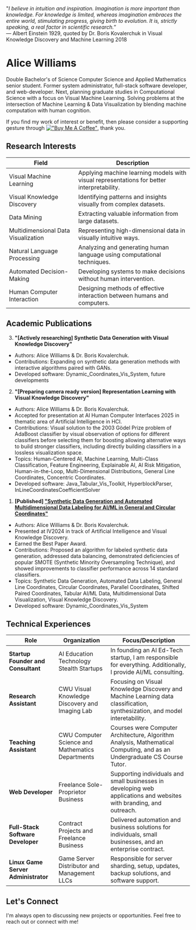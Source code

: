 "*I believe in intuition and inspiration. Imagination is more important than knowledge. For knowledge is limited, whereas imagination embraces the entire world, stimulating progress, giving birth to evolution. It is, strictly speaking, a real factor in scientific research.*”  
― Albert Einstein 1929, quoted by Dr. Boris Kovalerchuk in Visual Knowledge Discovery and Machine Learning 2018

# Alice Williams

Double Bachelor's of Science Computer Science and Applied Mathematics senior student. Former system administrator, full-stack software developer, and web-developer. Next, planning graduate studies in Computational Science with a focus on Visual Machine Learning. Solving problems at the intersection of Machine Learning & Data Visualization by blending machine computation with human cognition.

If you find my work of interest or benefit, then please consider a supporting gesture through [!["Buy Me A Coffee"](https://www.buymeacoffee.com/assets/img/custom_images/orange_img.png)](https://www.buymeacoffee.com/avaavarai), thank you.

## Research Interests
| Field                                 | Description                         |
|---------------------------------------|-------------------------------------|
| Visual Machine Learning               | Applying machine learning models with visual representations for better interpretability. |
| Visual Knowledge Discovery            | Identifying patterns and insights visually from complex datasets. |
| Data Mining                           | Extracting valuable information from large datasets. |
| Multidimensional Data Visualization   | Representing high-dimensional data in visually intuitive ways. |
| Natural Language Processing           | Analyzing and generating human language using computational techniques. |
| Automated Decision-Making             | Developing systems to make decisions without human intervention. |
| Human Computer Interaction            | Designing methods of effective interaction between humans and computers. |

## Academic Publications

3. **"[Actively researching] Synthetic Data Generation with Visual Knowledge Discovery"**
- Authors: Alice Williams & Dr. Boris Kovalerchuk.
- Contributions: Expanding on synthetic data generation methods with interactive algorithms paired with GANs.
- Developed software: Dynamic_Coordinates_Vis_System, future developments

2. **"[Preparing camera ready version] Representation Learning with Visual Knowledge Discovery"**
- Authors: Alice Williams & Dr. Boris Kovalerchuk.
- Accepted for presentation at AI Human Computer Interfaces 2025 in thematic area of Artificial Intelligence in HCI.
- Contributions: Visual solution to the 2003 Gödel Prize problem of AdaBoost classifier by visual observation of options for different classifiers before selecting them for boosting allowing alternative ways to build stronger classifiers, including directly building classifiers in a lossless visualization space.
- Topics: Human-Centered AI, Machine Learning, Multi-Class Classification, Feature Engineering, Explainable AI, AI Risk Mitigation, Human-in-the-Loop, Multi-Dimensional Distributions, General Line Coordinates, Concentric Coordinates.
- Developed software: Java_Tabular_Vis_Toolkit, HyperblockParser, InLineCoordinatesCoefficientSolver

1. **[Published] ["Synthetic Data Generation and Automated Multidimensional Data Labeling for AI/ML in General and Circular Coordinates"](https://arxiv.org/abs/2409.02079)**
- Authors: Alice Williams & Dr. Boris Kovalerchuk.
- Presented at IV2024 in track of Artificial Intelligence and Visual Knowledge Discovery.
- Earned the Best Paper Award.
- Contributions: Proposed an algorithm for labeled synthetic data generation, addressed data balancing, demonstrated deficiencies of popular SMOTE (Synthetic Minority Oversampling Technique), and showed improvements to classifier performance across 14 standard classifiers.
- Topics: Synthetic Data Generation, Automated Data Labeling, General Line Coordinates, Circular Coordinates, Parallel Coordinates, Shifted Paired Coordinates, Tabular AI/ML Data, Multidimensional Data Visualization, Visual Knowledge Discovery.
- Developed software: Dynamic_Coordinates_Vis_System

## Technical Experiences

| Role                                | Organization                                     | Focus/Description                                                                                                          |
|-------------------------------------|--------------------------------------------------|----------------------------------------------------------------------------------------------------------------------------|
| **Startup Founder and Consultant**  | AI Education Technology Stealth Startups         | In founding an AI Ed-Tech startup, I am responsible for everything. Additionally, I provide AI/ML consulting.              |
| **Research Assistant**              | CWU Visual Knowledge Discovery and Imaging Lab   | Focusing on Visual Knowledge Discovery and Machine Learning data classification, synthesization, and model interetability. |
| **Teaching Assistant**              | CWU Computer Science and Mathematics Departments | Courses were Computer Architecture, Algorithm Analysis, Mathematical Computing, and as an Undergraduate CS Course Tutor.   |
| **Web Developer**                   | Freelance Sole-Proprietor Business               | Supporting individuals and small businesses in developing web applications and websites with branding, and outreach.       | 
| **Full-Stack Software Developer**   | Contract Projects and Freelance Business         | Delivered automation and business solutions for individuals, small businesses, and an enterprise contract.                 |
| **Linux Game Server Administrator** | Game Server Distributor and Management LLCs      | Responsible for server sharding, setup, updates, backup solutions, and software support.                                   |

## Let's Connect
I'm always open to discussing new projects or opportunities. Feel free to reach out or connect with me!
